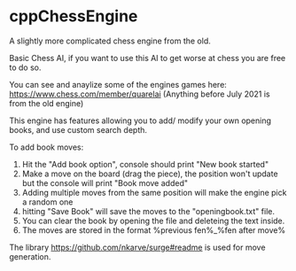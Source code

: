 # cppChessEngine
A slightly more complicated chess engine from the old.

Basic Chess AI, if you want to use this AI to get worse at chess you are free to do so.

You can see and anaylize some of the engines games here: https://www.chess.com/member/quarelai (Anything before July 2021 is from the old engine)

This engine has features allowing you to add/ modify your own opening books, and use custom search depth.

To add book moves:

1) Hit the "Add book option", console should print "New book started"
2) Make a move on the board (drag the piece), the position won't update but the console will print "Book move added"
3) Adding multiple moves from the same position will make the engine pick a random one
4) hitting "Save Book" will save the moves to the "openingbook.txt" file.
5) You can clear the book by opening the file and deleteing the text inside.
6) The moves are stored in the format %previous fen%_%fen after move%

The library https://github.com/nkarve/surge#readme is used for move generation.
